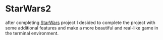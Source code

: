 
# StarWars2

after completing [StarWars](https://github.com/Shayan-Pakrad/starwars) project I desided to complete the project with some additional features and make a more beautiful and real-like game in the terminal environment.
